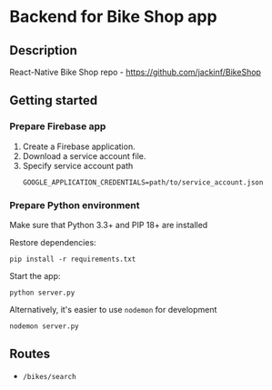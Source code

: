 # Backend for Bike Shop app

## Description

React-Native Bike Shop repo - https://github.com/jackinf/BikeShop

## Getting started

### Prepare Firebase app

1. Create a Firebase application. 
2. Download a service account file.
3. Specify service account path
    ```
    GOOGLE_APPLICATION_CREDENTIALS=path/to/service_account.json
    ```
   
### Prepare Python environment

Make sure that Python 3.3+ and PIP 18+ are installed

Restore dependencies:
```
pip install -r requirements.txt
```

Start the app:
```
python server.py
```

Alternatively, it's easier to use `nodemon` for development
```
nodemon server.py
```

## Routes

* `/bikes/search`
